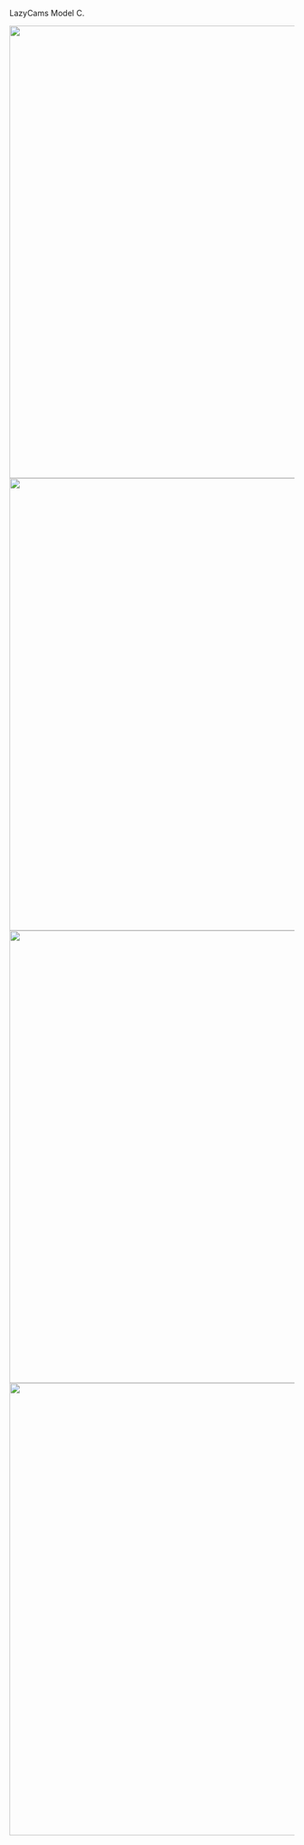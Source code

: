  LazyCams Model C. 

<img src="https://github.com/akinferno/Voron0/assets/48421845/96279068-468f-4061-84a5-64a2409103bb" width="800" />

<img src="https://github.com/akinferno/Voron0/assets/48421845/425a87f3-68ed-4082-9ac0-3171e10bec98" width="800" />

<img src="https://github.com/akinferno/Voron0/assets/48421845/690d2957-9167-4c14-83db-db753dfac838" width="800" />

<img src="https://github.com/akinferno/Voron0/assets/48421845/e992692d-23df-4c3d-9fd1-4146820dea47" width="800" />
